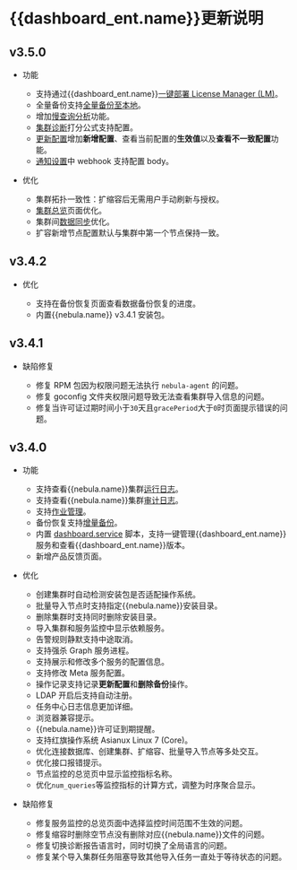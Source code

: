 # {{dashboard_ent.name}}更新说明

## v3.5.0

- 功能

  - 支持通过{{dashboard_ent.name}}[一键部署 License Manager (LM)](../../nebula-dashboard-ent/3.connect-dashboard.md)。  
  - 全量备份支持[全量备份至本地](../../nebula-dashboard-ent/4.cluster-operator/operator/backup-and-restore.md)。
  - 增加[慢查询分析](../../nebula-dashboard-ent/4.cluster-operator/analysis-diagnosis/slow-query-analyst.md)功能。
  - [集群诊断](../../nebula-dashboard-ent/4.cluster-operator/analysis-diagnosis/cluster-diagnosis.md)打分公式支持配置。
  - [更新配置](../../nebula-dashboard-ent/4.cluster-operator/operator/update-config.md)增加**新增配置**、查看当前配置的**生效值**以及**查看不一致配置**功能。
  - [通知设置](../../nebula-dashboard-ent/system-settings/notification-endpoint.md)中 webhook 支持配置 body。

- 优化
  
  - 集群拓扑一致性：扩缩容后无需用户手动刷新与授权。
  - [集群总览](../../nebula-dashboard-ent/4.cluster-operator/1.overview.md)页面优化。
  - 集群间[数据同步](../../nebula-dashboard-ent/4.cluster-operator/7.data-synchronization.md)优化。
  - 扩容新增节点配置默认与集群中第一个节点保持一致。

## v3.4.2

- 优化

  - 支持在备份恢复页面查看数据备份恢复的进度。
  - 内置{{nebula.name}} v3.4.1 安装包。

## v3.4.1

- 缺陷修复

  - 修复 RPM 包因为权限问题无法执行 `nebula-agent` 的问题。
  - 修复 goconfig 文件夹权限问题导致无法查看集群导入信息的问题。
  - 修复当许可证过期时间小于`30`天且`gracePeriod`大于`0`时页面提示错误的问题。

## v3.4.0

- 功能
  - 支持查看{{nebula.name}}集群[运行日志](../../nebula-dashboard-ent/4.cluster-operator/cluster-information/runtime-log.md)。
  - 支持查看{{nebula.name}}集群[审计日志](../../nebula-dashboard-ent/4.cluster-operator/cluster-information/audit-log.md)。
  - 支持[作业管理](../../nebula-dashboard-ent/4.cluster-operator/cluster-information/job-management.md)。
  - 备份恢复支持[增量备份](../../nebula-dashboard-ent/4.cluster-operator/operator/backup-and-restore.md)。
  - 内置 [dashboard.service](../../nebula-dashboard-ent/2.deploy-connect-dashboard-ent.md) 脚本，支持一键管理{{dashboard_ent.name}}服务和查看{{dashboard_ent.name}}版本。
  - 新增产品反馈页面。

- 优化

  - 创建集群时自动检测安装包是否适配操作系统。
  - 批量导入节点时支持指定{{nebula.name}}安装目录。
  - 删除集群时支持同时删除安装目录。
  - 导入集群和服务监控中显示依赖服务。
  - 告警规则静默支持中途取消。
  - 支持强杀 Graph 服务进程。
  - 支持展示和修改多个服务的配置信息。
  - 支持修改 Meta 服务配置。
  - 操作记录支持记录**更新配置**和**删除备份**操作。
  - LDAP 开启后支持自动注册。
  - 任务中心日志信息更加详细。
  - 浏览器兼容提示。
  - {{nebula.name}}许可证到期提醒。
  - 支持红旗操作系统 Asianux Linux 7 (Core)。
  - 优化连接数据库、创建集群、扩缩容、批量导入节点等多处交互。
  - 优化接口报错提示。
  - 节点监控的总览页中显示监控指标名称。
  - 优化`num_queries`等监控指标的计算方式，调整为时序聚合显示。

- 缺陷修复

  - 修复服务监控的总览页面中选择监控时间范围不生效的问题。
  - 修复缩容时删除空节点没有删除对应{{nebula.name}}文件的问题。
  - 修复切换诊断报告语言时，同时切换了全局语言的问题。
  - 修复某个导入集群任务阻塞导致其他导入任务一直处于等待状态的问题。
